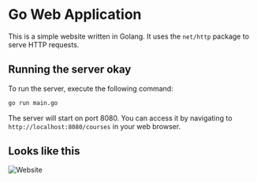 # Go Web Application

This is a simple website written in Golang. It uses the `net/http` package to serve HTTP requests.

## Running the server okay

To run the server, execute the following command:

```bash
go run main.go
```

The server will start on port 8080. You can access it by navigating to `http://localhost:8080/courses` in your web browser.

## Looks like this

![Website](static/images/golang-website.png)


